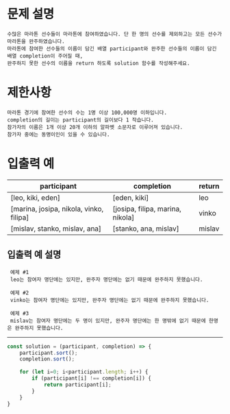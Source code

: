 # 문제 설명
```
수많은 마라톤 선수들이 마라톤에 참여하였습니다. 단 한 명의 선수를 제외하고는 모든 선수가 마라톤을 완주하였습니다.
마라톤에 참여한 선수들의 이름이 담긴 배열 participant와 완주한 선수들의 이름이 담긴 배열 completion이 주어질 때,
완주하지 못한 선수의 이름을 return 하도록 solution 함수를 작성해주세요.
```


# 제한사항
```
마라톤 경기에 참여한 선수의 수는 1명 이상 100,000명 이하입니다.
completion의 길이는 participant의 길이보다 1 작습니다.
참가자의 이름은 1개 이상 20개 이하의 알파벳 소문자로 이루어져 있습니다.
참가자 중에는 동명이인이 있을 수 있습니다.
```


# 입출력 예

| participant                             | completion                       | return                        |
|-----------------------------------------|----------------------------------|-------------------------------|
| \[leo, kiki, eden\]                        | \[eden, kiki\]                     | leo                           |
| \[marina, josipa, nikola, vinko, filipa\] | \[josipa, filipa, marina, nikola\] | vinko                         |
| \[mislav, stanko, mislav, ana\]           | \[stanko, ana, mislav\]            | mislav                        |



## 입출력 예 설명

```
 예제 #1
 leo는 참여자 명단에는 있지만, 완주자 명단에는 없기 때문에 완주하지 못했습니다.
```
```
 예제 #2
 vinko는 참여자 명단에는 있지만, 완주자 명단에는 없기 때문에 완주하지 못했습니다.
```
```
 예제 #3
 mislav는 참여자 명단에는 두 명이 있지만, 완주자 명단에는 한 명밖에 없기 때문에 한명은 완주하지 못했습니다.
```


- - -


```javascript
const solution = (participant, completion) => {
    participant.sort();
    completion.sort();
    
    for (let i=0; i<participant.length; i++) {
        if (participant[i] !== completion[i]) {
            return participant[i];
        }
    }
}
```